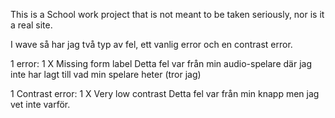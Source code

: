 This is a School work project that is not meant to be taken seriously, nor is it a real site.


I wave så har jag två typ av fel, ett vanlig error och en contrast error.

1 error: 1 X Missing form label
Detta fel var från min audio-spelare där jag inte har lagt till vad min spelare heter (tror jag)

1 Contrast error: 1 X Very low contrast
Detta fel var från min knapp men jag vet inte varför.